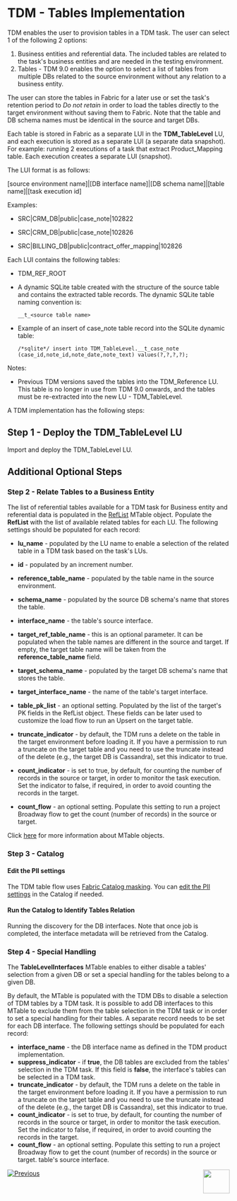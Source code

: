 # TDM - Tables Implementation

TDM enables the user to provision tables in a TDM task. The user can select 1 of the following 2 options:

1. Business entities and referential data. The included tables are related to the task's business entities and are needed in the testing environment.
2. Tables - TDM 9.0 enables the option to select a list of tables from multiple DBs related to the source environment without any relation to a business entity.

The user can store the tables in Fabric for a later use or set the task's retention period to *Do not retain* in order to load the tables directly to the target environment without saving them to Fabric.
Note that the table and DB schema names must be identical in the source and target DBs.

Each table is stored in Fabric as a separate LUI in the **TDM_TableLevel** LU, and each execution is stored as a separate LUI (a separate data snapshot). For example: running 2 executions of a task that extract Product_Mapping table. Each execution creates a separate LUI (snapshot).

 The LUI format is as follows:

[source environment name]|[DB interface name]|[DB schema name]|[table name]|[task execution id]

Examples:  

- SRC|CRM_DB|public|case_note|102822

- SRC|CRM_DB|public|case_note|102826

- SRC|BILLING_DB|public|contract_offer_mapping|102826

Each LUI contains the following tables:

- TDM_REF_ROOT

- A dynamic SQLite table created with the structure of the source table and contains the extracted table records. The dynamic SQLite table naming convention is: 

  ```
  __t_<source table name>
  ```

  

- Example of an insert of case_note table record into the SQLite dynamic table:

  ```sqlite
  /*sqlite*/ insert into TDM_TableLevel.__t_case_note (case_id,note_id,note_date,note_text) values(?,?,?,?);
  ```

  

Notes: 

- Previous TDM versions saved the tables into the TDM_Reference LU. This table is no longer in use from TDM 9.0 onwards, and the tables must be re-extracted into the new LU - TDM_TableLevel. 

A TDM implementation has the following steps:

## Step 1 - Deploy the TDM_TableLevel LU

Import and deploy the TDM_TableLevel LU. 

## Additional Optional Steps 

### Step 2 - Relate Tables to a Business Entity

The list of referential tables available for a TDM task for Business entity and referential data  is populated in the [RefList](04_fabric_tdm_library.md#reflist) MTable object. Populate the **RefList** with the list of available related tables for each LU. The following settings should be populated for each record:

- **lu_name** - populated by the LU name to enable a selection of the related table in a TDM task based on the task's LUs.

- **id** - populated by an increment number.

- **reference_table_name** - populated by the table name in the source environment.

- **schema_name** - populated by the source DB schema's name that stores the table.

- **interface_name** - the table's source interface.

- **target_ref_table_name** - this is an optional parameter. It can be populated when the table names are different in the source and target. If empty, the target table name will be taken from the **reference_table_name** field.

- **target_schema_name** - populated by the target DB schema's name that stores the table.

- **target_interface_name** - the name of the table's target interface. 

- **table_pk_list** - an optional setting. Populated by the list of the target's PK fields in the RefList object. These fields can be later used to customize the load flow to run an Upsert on the target table.

- **truncate_indicator** - by default, the TDM runs a delete on the table in the target environment before loading it. If you have a permission to run a truncate on the target table and you need to use the truncate instead of the delete (e.g., the target DB is Cassandra), set this indicator to true.

- **count_indicator** - is set to true, by default, for counting the number of records in the source or target, in order to monitor the task execution. Set the indicator to false, if required, in order to avoid counting the records in the target.

- **count_flow** - an optional setting. Populate this setting to run a project Broadway flow to get the count (number of records) in the source or target.

  


 Click [here](/articles/09_translations/06_mtables_overview.md) for more information about MTable objects. 

### Step 3 - Catalog

#### Edit the PII settings

The TDM table flow uses [Fabric Catalog masking](/articles/39_fabric_catalog/11_catalog_masking.md). You can [edit the PII settings](/articles/39_fabric_catalog/10_catalog_settings.md#classifier-pii--masking-setup) in the Catalog if needed.

#### Run the Catalog to Identify Tables Relation

Running the discovery for the DB interfaces. Note that once job is completed, the interface metadata will be retrieved from the Catalog.

### Step 4 - Special Handling

The **TableLevelInterfaces** MTable enables to either disable a tables' selection from a given DB or set a special handling for the tables belong to a given DB.

By default, the MTable is populated with the TDM DBs to disable a selection of TDM tables by a TDM task. It is possible to add DB interfaces to this MTable to exclude them from the table selection in the TDM task or in order to set a special handling for their tables. A separate record needs to be set for each DB interface. The following settings should be populated for each record:

- **interface_name** - the DB interface name as defined in the TDM product implementation. 
- **suppress_indicator** - if **true**, the DB tables are excluded from the tables' selection in the TDM task. If this field is **false**, the interface's tables can be selected in a TDM task.
- **truncate_indicator** - by default, the TDM runs a delete on the table in the target environment before loading it. If you have a permission to run a truncate on the target table and you need to use the truncate instead of the delete (e.g., the target DB is Cassandra), set this indicator to true.
- **count_indicator** - is set to true, by default, for counting the number of records in the source or target, in order to monitor the task execution. Set the indicator to false, if required, in order to avoid counting the records in the target.
- **count_flow** - an optional setting. Populate this setting to run a project Broadway flow to get the count (number of records) in the source or target. table's source interface.





[![Previous](/articles/images/Previous.png)](08_tdm_implement_delete_of_entities.md)[<img align="right" width="60" height="54" src="/articles/images/Next.png">](10_tdm_generic_broadway_flows.md)





